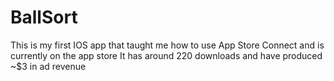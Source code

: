# BallSort
This is my first IOS app that taught me how to use App Store Connect and is currently on the app store
It has around 220 downloads and have produced ~$3 in ad revenue
